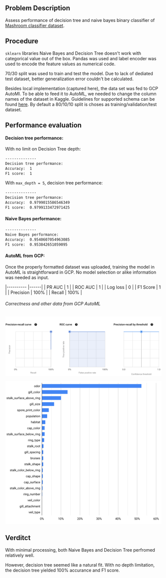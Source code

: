 ## Problem Description

Assess performance of decision tree and naive bayes binary classifier of
[Mashroom classifier dataset](https://www.kaggle.com/datasets/uciml/mushroom-classification?datasetId=478).

## Procedure

`sklearn` libraries Naive Bayes and Decision Tree doesn't work with categorical
value out of the box. Pandas was used and label encoder was used to encode the
feature values as numerical code.

70/30 split was used to train and test the model. Due to lack of dediated test
dataset, better generalization error couldn't be calculated.

Besides local implementation (captured here), the data set was fed to GCP AutoMl.
To be able to feed it to AutoML, we needed to change the column names  of the
dataset in Kaggle. Guidelines for supported schema can be found
[here](https://cloud.google.com/bigquery/docs/schemas#column_names). By default
a 80/10/10 split is choses as training/validation/test dataset. 

## Performance evaluation

#### Decision tree performance:

With no limit on Decision Tree depth:

```
--------------
Decision tree performance:
Accuracy:  1
F1 score:  1
```

With `max_depth = 5`, decision tree performance:

```
--------------
Decision tree performance:
Accuracy:  0.9799015586546349
F1 score:  0.9799133472971425
```

#### Naive Bayes performance:

```
--------------
Naive Bayes performance:
Accuracy:  0.9540607054963085
F1 score:  0.953842651059095
```

#### AutoML from GCP:

Once the properly formatted dataset was uploaded, training the model in AutoML
is straightforward in GCP. No model selection or alike information was needed
as input.

|---------- |------|
| PR AUC    | 1    |
| ROC AUC   | 1    |
| Log loss  | 0    |
| F1 Score  | 1    |
| Precision | 100% |
| Recall    | 100% |

###### Correctness and other data from GCP AutoML

![curves from AutoML](https://github.com/magurmach/mushroom_classification/blob/main/GCP%20AutoML/GCP_ml_metric_figs.png?raw=true)

![feature importance from AutoML](https://github.com/magurmach/mushroom_classification/blob/main/GCP%20AutoML/GCP_ml_feature_importance.png?raw=true)

## Verditct

With minimal processing, both Naive Bayes and Decision Tree perfromed
relatively well.

However, decision tree seemed like a natural fit. With no depth limitation, the
decision tree yielded 100% accurance and F1 score.